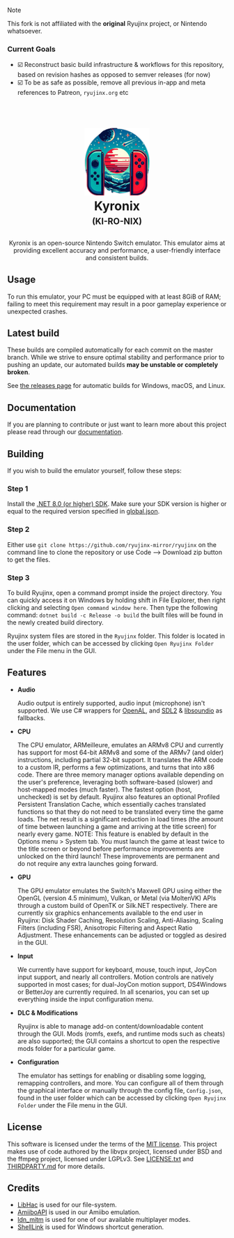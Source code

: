 > [!NOTE]
> This fork is not affiliated with the **original** Ryujinx project, or Nintendo whatsoever.

### Current Goals

* ☑️ Reconstruct basic build infrastructure & workflows for this repository, based on revision hashes as opposed to semver releases (for now)
* ☑️ To be as safe as possible, remove all previous in-app and meta references to Patreon, `ryujinx.org` etc
<h1 align="center">
  <br>
  <a href="https://github.com/KapitenCool/kyronix"><img src="distribution/misc/IMG_7388.png" alt="Ryujinx" width="150"></a>
  <br>
  <b>Kyronix</b>
  <br>
  <sub><sup><b>(KI-RO-NIX)</b></sup></sub>
  <br>
</h1>

<p align="center">
  Kyronix is an open-source Nintendo Switch emulator.
This emulator aims at providing excellent accuracy and performance, a user-friendly interface and consistent builds.
  
## Usage

To run this emulator, your PC must be equipped with at least 8GiB of RAM;
failing to meet this requirement may result in a poor gameplay experience or unexpected crashes.

<!--
See our [Setup & Configuration Guide](https://github.com/ryujinx-mirror/Ryujinx/wiki/Ryujinx-Setup-&-Configuration-Guide) on how to set up the emulator.

For our Local Wireless (LDN) builds, see our [Multiplayer: Local Play/Local Wireless Guide](https://github.com/ryujinx-mirror/Ryujinx/wiki/Multiplayer-(LDN-Local-Wireless)-Guide).
-->

<!--Avalonia UI comes with translations for various languages. See [Crowdin](https://crwd.in/ryujinx) for more information.-->

## Latest build

These builds are compiled automatically for each commit on the master branch.
While we strive to ensure optimal stability and performance prior to pushing an update, our automated builds **may be unstable or completely broken**.

See [the releases page](https://github.com/KapitenCool/kyronix/releases) for automatic builds for Windows, macOS, and Linux.

<!--
If you want to see details on updates to the emulator, you can visit our [Changelog](https://github.com/ryujinx-mirror/Ryujinx/wiki/Changelog).

The latest automatic build for Windows, macOS, and Linux can be found on the [Official Website](https://ryujinx.org/download).
-->

## Documentation

If you are planning to contribute or just want to learn more about this project please read through our [documentation](docs/README.md).

## Building

If you wish to build the emulator yourself, follow these steps:

### Step 1

Install the [.NET 8.0 (or higher) SDK](https://dotnet.microsoft.com/download/dotnet/8.0).
Make sure your SDK version is higher or equal to the required version specified in [global.json](global.json). 

### Step 2

Either use `git clone https://github.com/ryujinx-mirror/ryujinx` on the command line to clone the repository or use Code --> Download zip button to get the files.

### Step 3

To build Ryujinx, open a command prompt inside the project directory.
You can quickly access it on Windows by holding shift in File Explorer, then right clicking and selecting `Open command window here`.
Then type the following command: `dotnet build -c Release -o build`
the built files will be found in the newly created build directory.

Ryujinx system files are stored in the `Ryujinx` folder.
This folder is located in the user folder, which can be accessed by clicking `Open Ryujinx Folder` under the File menu in the GUI.

## Features

- **Audio**

  Audio output is entirely supported, audio input (microphone) isn't supported.
  We use C# wrappers for [OpenAL](https://openal-soft.org/), and [SDL2](https://www.libsdl.org/) & [libsoundio](http://libsound.io/) as fallbacks.

- **CPU**

  The CPU emulator, ARMeilleure, emulates an ARMv8 CPU and currently has support for most 64-bit ARMv8 and some of the ARMv7 (and older) instructions, including partial 32-bit support.
  It translates the ARM code to a custom IR, performs a few optimizations, and turns that into x86 code.
  There are three memory manager options available depending on the user's preference, leveraging both software-based (slower) and host-mapped modes (much faster).
  The fastest option (host, unchecked) is set by default.
  Ryujinx also features an optional Profiled Persistent Translation Cache, which essentially caches translated functions so that they do not need to be translated every time the game loads. 
  The net result is a significant reduction in load times (the amount of time between launching a game and arriving at the title screen) for nearly every game.
  NOTE: This feature is enabled by default in the Options menu > System tab.
  You must launch the game at least twice to the title screen or beyond before performance improvements are unlocked on the third launch!
  These improvements are permanent and do not require any extra launches going forward.

- **GPU**

  The GPU emulator emulates the Switch's Maxwell GPU using either the OpenGL (version 4.5 minimum), Vulkan, or Metal (via MoltenVK) APIs through a custom build of OpenTK or Silk.NET respectively.
  There are currently six graphics enhancements available to the end user in Ryujinx: Disk Shader Caching, Resolution Scaling, Anti-Aliasing, Scaling Filters (including FSR), Anisotropic Filtering and Aspect Ratio Adjustment.
  These enhancements can be adjusted or toggled as desired in the GUI.

- **Input**

  We currently have support for keyboard, mouse, touch input, JoyCon input support, and nearly all controllers.
  Motion controls are natively supported in most cases; for dual-JoyCon motion support, DS4Windows or BetterJoy are currently required.
  In all scenarios, you can set up everything inside the input configuration menu.

- **DLC & Modifications**

  Ryujinx is able to manage add-on content/downloadable content through the GUI.
  Mods (romfs, exefs, and runtime mods such as cheats) are also supported;
  the GUI contains a shortcut to open the respective mods folder for a particular game.

- **Configuration**

  The emulator has settings for enabling or disabling some logging, remapping controllers, and more.
  You can configure all of them through the graphical interface or manually through the config file, `Config.json`, found in the user folder which can be accessed by clicking `Open Ryujinx Folder` under the File menu in the GUI.

<!--
## Contact

If you have contributions, suggestions, need emulator support or just want to get in touch with the team, join our [Discord server](https://discord.com/invite/Ryujinx).
You may also review our [FAQ](https://github.com/ryujinx-mirror/Ryujinx/wiki/Frequently-Asked-Questions).
-->

## License

This software is licensed under the terms of the [MIT license](LICENSE.txt).
This project makes use of code authored by the libvpx project, licensed under BSD and the ffmpeg project, licensed under LGPLv3.
See [LICENSE.txt](LICENSE.txt) and [THIRDPARTY.md](distribution/legal/THIRDPARTY.md) for more details.

## Credits

- [LibHac](https://github.com/Thealexbarney/LibHac) is used for our file-system.
- [AmiiboAPI](https://www.amiiboapi.com) is used in our Amiibo emulation.
- [ldn_mitm](https://github.com/spacemeowx2/ldn_mitm) is used for one of our available multiplayer modes.
- [ShellLink](https://github.com/securifybv/ShellLink) is used for Windows shortcut generation.
